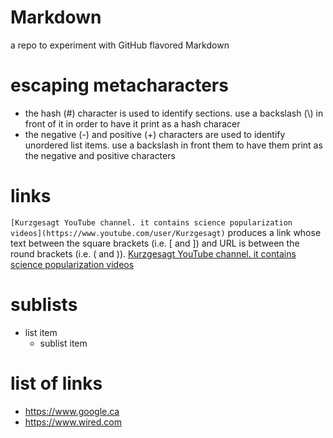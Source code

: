 # Markdown
a repo to experiment with GitHub flavored Markdown

# escaping metacharacters
- the hash (\#) character is used to identify sections. use a
backslash (\\) in front of it in order to have it print as a hash
characer
- the negative (\-) and positive (\+) characters are used to identify
unordered list items. use a backslash in front them to have them print
as the negative and positive characters

# links
`[Kurzgesagt YouTube channel. it contains science popularization videos](https://www.youtube.com/user/Kurzgesagt)` produces
a link whose text between the square brackets (i.e. \[ and \]) and URL is between the round brackets (i.e. \( and \)).
[Kurzgesagt YouTube channel. it contains science popularization videos](https://www.youtube.com/user/Kurzgesagt)

# sublists
- list item
  - sublist item

# list of links
- https://www.google.ca
- https://www.wired.com
